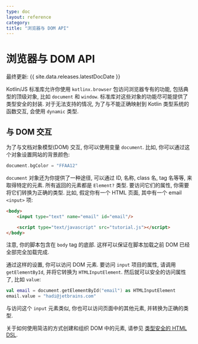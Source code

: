 ```yaml
---
type: doc
layout: reference
category:
title: "浏览器与 DOM API"
---
```


# 浏览器与 DOM API

最终更新: {{ site.data.releases.latestDocDate }}

Kotlin/JS 标准库允许你使用 `kotlinx.browser` 包访问浏览器专有的功能, 包括典型的顶级对象, 比如 `document` 和 `window`.
标准库对这些对象的功能尽可能提供了类型安全的封装. 对于无法支持的情况, 为了与不能正确映射到 Kotlin 类型系统的函数交互, 会使用 `dynamic` 类型.

## 与 DOM 交互

为了与文档对象模型(DOM) 交互, 你可以使用变量 `document`. 比如, 你可以通过这个对象设置网站的背景颜色:

```kotlin
document.bgColor = "FFAA12"
```

`document` 对象还为你提供了一种途径, 可以通过 ID, 名称, class 名, tag 名等等, 来取得特定的元素.
所有返回的元素都是 `Element?` 类型. 要访问它们的属性, 你需要将它们转换为正确的类型.
比如, 假定你有一个 HTML 页面, 其中有一个 email `<input>` 项:

```html
<body>
    <input type="text" name="email" id="email"/>

    <script type="text/javascript" src="tutorial.js"></script>
</body>
```

注意, 你的脚本包含在 ``body`` tag 的底部. 这样可以保证在脚本加载之前 DOM 已经全部完全加载完成.

通过这样的设置, 你可以访问 DOM 元素. 要访问 `input` 项目的属性, 请调用 `getElementById`, 并将它转换为 `HTMLInputElement`.
然后就可以安全的访问属性了, 比如 `value`:

```kotlin
val email = document.getElementById("email") as HTMLInputElement
email.value = "hadi@jetbrains.com"
```

与访问这个 `input` 元素类似, 你也可以访问页面中的其他元素, 并转换为正确的类型.

关于如何使用简洁的方式创建和组织 DOM 中的元素, 请参见 [类型安全的 HTML DSL](typesafe-html-dsl.html).
